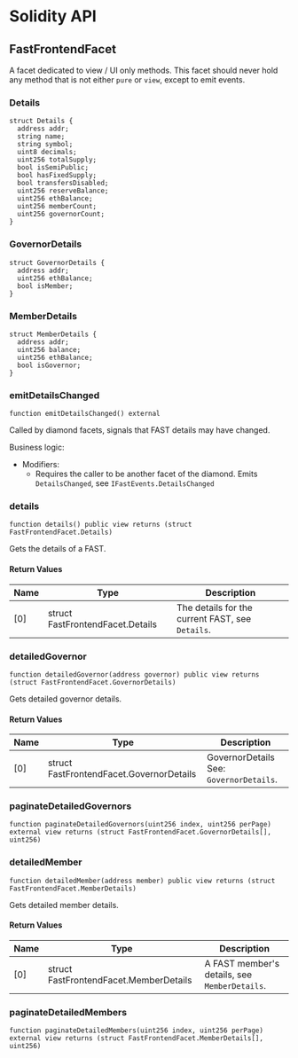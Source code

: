# Solidity API

## FastFrontendFacet

A facet dedicated to view / UI only methods. This facet should never hold any method that
is not either `pure` or `view`, except to emit events.

### Details

```solidity
struct Details {
  address addr;
  string name;
  string symbol;
  uint8 decimals;
  uint256 totalSupply;
  bool isSemiPublic;
  bool hasFixedSupply;
  bool transfersDisabled;
  uint256 reserveBalance;
  uint256 ethBalance;
  uint256 memberCount;
  uint256 governorCount;
}
```

### GovernorDetails

```solidity
struct GovernorDetails {
  address addr;
  uint256 ethBalance;
  bool isMember;
}
```

### MemberDetails

```solidity
struct MemberDetails {
  address addr;
  uint256 balance;
  uint256 ethBalance;
  bool isGovernor;
}
```

### emitDetailsChanged

```solidity
function emitDetailsChanged() external
```

Called by diamond facets, signals that FAST details may have changed.

Business logic:
- Modifiers:
  - Requires the caller to be another facet of the diamond.
Emits `DetailsChanged`, see `IFastEvents.DetailsChanged`

### details

```solidity
function details() public view returns (struct FastFrontendFacet.Details)
```

Gets the details of a FAST.

#### Return Values

| Name | Type | Description |
| ---- | ---- | ----------- |
| [0] | struct FastFrontendFacet.Details | The details for the current FAST, see `Details`. |

### detailedGovernor

```solidity
function detailedGovernor(address governor) public view returns (struct FastFrontendFacet.GovernorDetails)
```

Gets detailed governor details.

#### Return Values

| Name | Type | Description |
| ---- | ---- | ----------- |
| [0] | struct FastFrontendFacet.GovernorDetails | GovernorDetails See: `GovernorDetails`. |

### paginateDetailedGovernors

```solidity
function paginateDetailedGovernors(uint256 index, uint256 perPage) external view returns (struct FastFrontendFacet.GovernorDetails[], uint256)
```

### detailedMember

```solidity
function detailedMember(address member) public view returns (struct FastFrontendFacet.MemberDetails)
```

Gets detailed member details.

#### Return Values

| Name | Type | Description |
| ---- | ---- | ----------- |
| [0] | struct FastFrontendFacet.MemberDetails | A FAST member's details, see `MemberDetails`. |

### paginateDetailedMembers

```solidity
function paginateDetailedMembers(uint256 index, uint256 perPage) external view returns (struct FastFrontendFacet.MemberDetails[], uint256)
```

